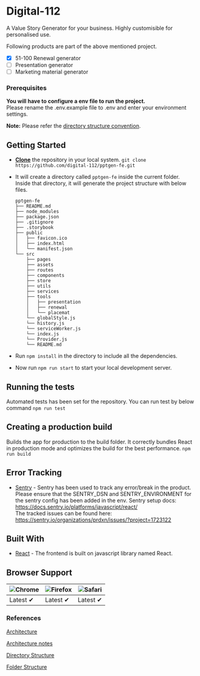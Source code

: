 # Digital-112

A Value Story Generator for your business. Highly customisible for personalised use.

Following products are part of the above mentioned project.

- [x] 51-100 Renewal generator
- [ ] Presentation generator
- [ ] Marketing material generator

### Prerequisites

**You will have to configure a env file to run the project.** <br>
Please rename the .env.example file to .env and enter your environment settings.

**Note:** Please refer the [directory structure convention](#directory).

## Getting Started

- **[Clone](https://help.github.com/articles/cloning-a-repository/)** the repository in your local system.
  `git clone https://github.com/digital-112/pptgen-fe.git`

- It will create a directory called `pptgen-fe` inside the current folder.<br>
  Inside that directory, it will generate the project structure with below files.

  ```
  pptgen-fe
  ├── README.md
  ├── node_modules
  ├── package.json
  ├── .gitignore
  ├── .storybook
  ├── public
  │   ├── favicon.ico
  │   ├── index.html
  │   └── manifest.json
  └── src
      ├── pages
      ├── assets
      ├── routes
      ├── components
      ├── store
      ├── utils
      ├── services
      ├── tools
      │   ├── presentation
      │   ├── renewal
      │   └── placemat
      └── globalStyle.js
      └── history.js
      └── serviceWorker.js
      └── index.js
      └── Provider.js
      └── README.md
  ```

- Run `npm install` in the directory to include all the dependencies.

- Now run `npm run start` to start your local development server.

## Running the tests

Automated tests has been set for the repository. You can run test by below command
`npm run test`

## Creating a production build

Builds the app for production to the build folder.
It correctly bundles React in production mode and optimizes the build for the best performance.
`npm run build`

## Error Tracking

- [Sentry](https://sentry.io) - Sentry has been used to track any error/break in the product. Please ensure that the SENTRY_DSN and SENTRY_ENVIRONMENT for the sentry config has been added in the env.
  Sentry setup docs: https://docs.sentry.io/platforms/javascript/react/  
  The tracked issues can be found here: https://sentry.io/organizations/prdxn/issues/?project=1723122

## Built With

- [React](https://reactjs.org/) - The frontend is built on javascript library named React.

## Browser Support

| ![Chrome](https://cloud.githubusercontent.com/assets/398893/3528328/23bc7bc4-078e-11e4-8752-ba2809bf5cce.png) | ![Firefox](https://cloud.githubusercontent.com/assets/398893/3528329/26283ab0-078e-11e4-84d4-db2cf1009953.png) | ![Safari](https://cloud.githubusercontent.com/assets/398893/3528331/29df8618-078e-11e4-8e3e-ed8ac738693f.png) |
| ------------------------------------------------------------------------------------------------------------- | -------------------------------------------------------------------------------------------------------------- | ------------------------------------------------------------------------------------------------------------- |
| Latest ✔                                                                                                      | Latest ✔                                                                                                       | Latest ✔                                                                                                      |

### References

[Architecture](https://docs.google.com/document/d/1zGZ5OBqTdcz-pmOGdYrU51Ahv5malLifnaQXow3aFAU/edit?usp=sharing)

[Architecture notes](https://docs.google.com/document/d/1v8P2m_I32znmUd20S3FlwzSQBsl6uT0KHbL-BH3fHs4/edit?usp=sharing)

<a name="directory"></a>[Directory Structure](https://docs.google.com/document/d/1ccJlhx1HJP8WIaKYLQG6jO9tycVqT714bQs275MAFBU/edit)

[Folder Structure](https://docs.google.com/document/d/10tjoPZi43uDBpDRNuOIvnBjFTegm3BkhsYayQICXyLI/edit)

